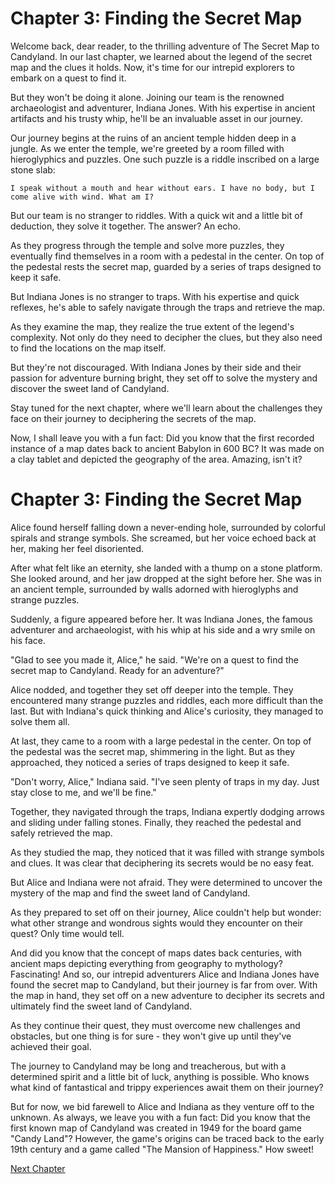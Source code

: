 # Chapter 3: Finding the Secret Map

Welcome back, dear reader, to the thrilling adventure of The Secret Map to Candyland. In our last chapter, we learned about the legend of the secret map and the clues it holds. Now, it's time for our intrepid explorers to embark on a quest to find it.

But they won't be doing it alone. Joining our team is the renowned archaeologist and adventurer, Indiana Jones. With his expertise in ancient artifacts and his trusty whip, he'll be an invaluable asset in our journey.

Our journey begins at the ruins of an ancient temple hidden deep in a jungle. As we enter the temple, we're greeted by a room filled with hieroglyphics and puzzles. One such puzzle is a riddle inscribed on a large stone slab:

```
I speak without a mouth and hear without ears. I have no body, but I come alive with wind. What am I?
```

But our team is no stranger to riddles. With a quick wit and a little bit of deduction, they solve it together. The answer? An echo.

As they progress through the temple and solve more puzzles, they eventually find themselves in a room with a pedestal in the center. On top of the pedestal rests the secret map, guarded by a series of traps designed to keep it safe.

But Indiana Jones is no stranger to traps. With his expertise and quick reflexes, he's able to safely navigate through the traps and retrieve the map.

As they examine the map, they realize the true extent of the legend's complexity. Not only do they need to decipher the clues, but they also need to find the locations on the map itself.

But they're not discouraged. With Indiana Jones by their side and their passion for adventure burning bright, they set off to solve the mystery and discover the sweet land of Candyland.

Stay tuned for the next chapter, where we'll learn about the challenges they face on their journey to deciphering the secrets of the map.

Now, I shall leave you with a fun fact: Did you know that the first recorded instance of a map dates back to ancient Babylon in 600 BC? It was made on a clay tablet and depicted the geography of the area. Amazing, isn't it?
# Chapter 3: Finding the Secret Map

Alice found herself falling down a never-ending hole, surrounded by colorful spirals and strange symbols. She screamed, but her voice echoed back at her, making her feel disoriented.

After what felt like an eternity, she landed with a thump on a stone platform. She looked around, and her jaw dropped at the sight before her. She was in an ancient temple, surrounded by walls adorned with hieroglyphs and strange puzzles.

Suddenly, a figure appeared before her. It was Indiana Jones, the famous adventurer and archaeologist, with his whip at his side and a wry smile on his face.

"Glad to see you made it, Alice," he said. "We're on a quest to find the secret map to Candyland. Ready for an adventure?"

Alice nodded, and together they set off deeper into the temple. They encountered many strange puzzles and riddles, each more difficult than the last. But with Indiana's quick thinking and Alice's curiosity, they managed to solve them all.

At last, they came to a room with a large pedestal in the center. On top of the pedestal was the secret map, shimmering in the light. But as they approached, they noticed a series of traps designed to keep it safe.

"Don't worry, Alice," Indiana said. "I've seen plenty of traps in my day. Just stay close to me, and we'll be fine."

Together, they navigated through the traps, Indiana expertly dodging arrows and sliding under falling stones. Finally, they reached the pedestal and safely retrieved the map.

As they studied the map, they noticed that it was filled with strange symbols and clues. It was clear that deciphering its secrets would be no easy feat.

But Alice and Indiana were not afraid. They were determined to uncover the mystery of the map and find the sweet land of Candyland.

As they prepared to set off on their journey, Alice couldn't help but wonder: what other strange and wondrous sights would they encounter on their quest? Only time would tell.

And did you know that the concept of maps dates back centuries, with ancient maps depicting everything from geography to mythology? Fascinating!
And so, our intrepid adventurers Alice and Indiana Jones have found the secret map to Candyland, but their journey is far from over. With the map in hand, they set off on a new adventure to decipher its secrets and ultimately find the sweet land of Candyland.

As they continue their quest, they must overcome new challenges and obstacles, but one thing is for sure - they won't give up until they've achieved their goal.

The journey to Candyland may be long and treacherous, but with a determined spirit and a little bit of luck, anything is possible. Who knows what kind of fantastical and trippy experiences await them on their journey?

But for now, we bid farewell to Alice and Indiana as they venture off to the unknown. As always, we leave you with a fun fact: Did you know that the first known map of Candyland was created in 1949 for the board game "Candy Land"? However, the game's origins can be traced back to the early 19th century and a game called "The Mansion of Happiness." How sweet!


[Next Chapter](04_Chapter04.md)